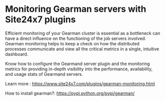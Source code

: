 # Monitoring Gearman servers with Site24x7 plugins

Efficient monitoring of your Gearman cluster is essential as a bottleneck can have a direct influence on the functioning of the job servers involved. Gearman monitoring helps to keep a check on how the distributed processes communicate and view all the critical metrics in a single, intuitive dashboard.

Know how to configure the Gearmand server plugin and the monitoring metrics for providing in-depth visibility into the performance, availability, and usage stats of Gearmand servers.

Learn more : https://www.site24x7.com/plugins/gearman-monitoring.html

How to install gearman?: <https://pypi.python.org/pypi/gearman/>
